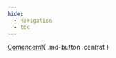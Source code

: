```yaml
---
hide:
  - navigation
  - toc
---
```

<style>
  body{
    background-image: url(img/bg.png); 
    background-size: cover; 
  }
  .md-header{
    display: none;
  }
  .md-typeset h1,
  .md-content__button {
    display: none;
  }

  .centrat{
    background-color: var(--md-accent-fg-color);
    /*color: var(--md-default-fg-color--lighter) !important;*/
    color: #ffffff !important;
    text-align: center !important;
    display: block !important;
    width: 200px !important;
    margin: 0 auto !important;
    position: fixed;
    bottom: 100px;
    z-index: 1000;
    left: 50%;
    transform: translateX(-50%);
  }
</style>


[Comencem!](1.Presentacio.md){ .md-button .centrat }